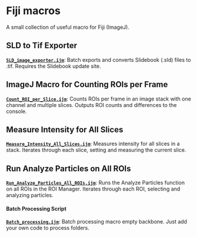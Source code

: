 # Fiji macros
A small collection of useful macro for Fiji (ImageJ).

## SLD to Tif Exporter
**[`SLD_image_exporter.ijm`](SLD_image_exporter.ijm)**: Batch exports and converts Slidebook (.sld) files to .tif. Requires the Slidebook update site.

## ImageJ Macro for Counting ROIs per Frame
**[`Count_ROI_per_Slice.ijm`](Count_ROI_per_Slice.ijm)**: Counts ROIs per frame in an image stack with one channel and multiple slices. Outputs ROI counts and differences to the console.

## Measure Intensity for All Slices
**[`Measure_Intensity_All_Slices.ijm`](Measure_Intensity_All_Slices.ijm)**: Measures intensity for all slices in a stack. Iterates through each slice, setting and measuring the current slice.

## Run Analyze Particles on All ROIs
**[`Run_Analyze_Particles_All_ROIs.ijm`](Run_Analyze_Particles_All_ROIs.ijm)**: Runs the Analyze Particles function on all ROIs in the ROI Manager. Iterates through each ROI, selecting and analyzing particles.

#### Batch Processing Script
**[`Batch_processing.ijm`](Batch_processing.ijm)**: Batch processing macro empty backbone. Just add your own code to process folders.

